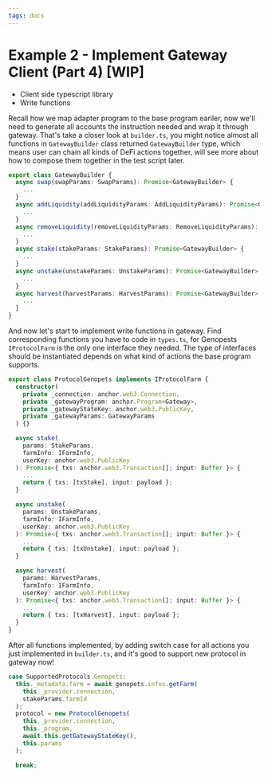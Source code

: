 ```yaml
---
tags: docs
---
```


# Example 2 - Implement Gateway Client (Part 4) [WIP]

- Client side typescript library
- Write functions

Recall how we map adapter program to the base program eariler, now we'll need to generate all accounts the instruction needed and wrap it through gateway. That's take a closer look at `builder.ts`, you might notice almost all functions in `GatewayBuilder` class returned `GatewayBuilder` type, which means user can chain all kinds of DeFi actions together, will see more about how to compose them together in the test script later.

```typescript
export class GatewayBuilder {
  async swap(swapParams: SwapParams): Promise<GatewayBuilder> {
    ...
  }
  async addLiquidity(addLiquidityParams: AddLiquidityParams): Promise<GatewayBuilder> {
    ...
  }
  async removeLiquidity(removeLiquidityParams: RemoveLiquidityParams): Promise<GatewayBuilder> {
    ...
  }
  async stake(stakeParams: StakeParams): Promise<GatewayBuilder> {
    ...
  }
  async unstake(unstakeParams: UnstakeParams): Promise<GatewayBuilder> {
    ...
  }
  async harvest(harvestParams: HarvestParams): Promise<GatewayBuilder> {
    ...
  }
}
```

And now let's start to implement write functions in gateway. Find corresponding functions you have to code in `types.ts`, for Genopests `IProtocolFarm` is the only one interface they needed. The type of interfaces should be instantiated depends on what kind of actions the base program supports.

```typescript
export class ProtocolGenopets implements IProtocolFarm {
  constructor(
    private _connection: anchor.web3.Connection,
    private _gatewayProgram: anchor.Program<Gateway>,
    private _gatewayStateKey: anchor.web3.PublicKey,
    private _gatewayParams: GatewayParams
  ) {}

  async stake(
    params: StakeParams,
    farmInfo: IFarmInfo,
    userKey: anchor.web3.PublicKey
  ): Promise<{ txs: anchor.web3.Transaction[]; input: Buffer }> {
    ...
    return { txs: [txStake], input: payload };
  }

  async unstake(
    params: UnstakeParams,
    farmInfo: IFarmInfo,
    userKey: anchor.web3.PublicKey
  ): Promise<{ txs: anchor.web3.Transaction[]; input: Buffer }> {
    ...
    return { txs: [txUnstake], input: payload };
  }

  async harvest(
    params: HarvestParams,
    farmInfo: IFarmInfo,
    userKey: anchor.web3.PublicKey
  ): Promise<{ txs: anchor.web3.Transaction[]; input: Buffer }> {
    ...
    return { txs: [txHarvest], input: payload };
  }
}
```

After all functions implemented, by adding switch case for all actions you just implemented in `builder.ts`, and it's good to support new protocol in gateway now!

```typescript
case SupportedProtocols.Genopets:
  this._metadata.farm = await genopets.infos.getFarm(
    this._provider.connection,
    stakeParams.farmId
  );
  protocol = new ProtocolGenopets(
    this._provider.connection,
    this._program,
    await this.getGatewayStateKey(),
    this.params
  );

  break;
```

